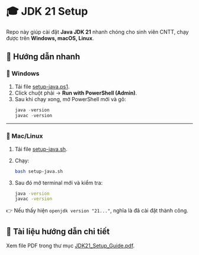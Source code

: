# 🎓 JDK 21 Setup

Repo này giúp cài đặt **Java JDK 21** nhanh chóng cho sinh viên CNTT, chạy được trên **Windows, macOS, Linux**.

## 📌 Hướng dẫn nhanh

### 🔹 Windows
1. Tải file [setup-java.ps1](./setup-java.ps1).
2. Click chuột phải → **Run with PowerShell (Admin)**.
3. Sau khi chạy xong, mở PowerShell mới và gõ:
   ```powershell
   java -version
   javac -version
   ```

---

### 🔹 Mac/Linux

1. Tải file [setup-java.sh](./setup-java.sh).
2. Chạy:

   ```bash
   bash setup-java.sh
   ```
3. Sau đó mở terminal mới và kiểm tra:

   ```bash
   java -version
   javac -version
   ```

👉 Nếu thấy hiện `openjdk version "21..."`, nghĩa là đã cài đặt thành công.

## 📖 Tài liệu hướng dẫn chi tiết

Xem file PDF trong thư mục [JDK21_Setup_Guide.pdf](./JDK21_Setup_Guide.pdf).
